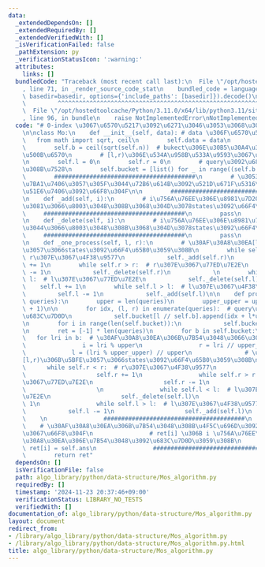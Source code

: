 ```yaml
---
data:
  _extendedDependsOn: []
  _extendedRequiredBy: []
  _extendedVerifiedWith: []
  _isVerificationFailed: false
  _pathExtension: py
  _verificationStatusIcon: ':warning:'
  attributes:
    links: []
  bundledCode: "Traceback (most recent call last):\n  File \"/opt/hostedtoolcache/Python/3.11.0/x64/lib/python3.11/site-packages/onlinejudge_verify/documentation/build.py\"\
    , line 71, in _render_source_code_stat\n    bundled_code = language.bundle(stat.path,\
    \ basedir=basedir, options={'include_paths': [basedir]}).decode()\n          \
    \         ^^^^^^^^^^^^^^^^^^^^^^^^^^^^^^^^^^^^^^^^^^^^^^^^^^^^^^^^^^^^^^^^^^^^^^^^^^^^^^^^^\n\
    \  File \"/opt/hostedtoolcache/Python/3.11.0/x64/lib/python3.11/site-packages/onlinejudge_verify/languages/python.py\"\
    , line 96, in bundle\n    raise NotImplementedError\nNotImplementedError\n"
  code: "# 0-index \u3067\u6570\u5217\u3092\u6271\u3046\u3053\u3068\u306B\u6CE8\u610F\
    \n\nclass Mo:\n    def __init__(self, data): # data \u306F\u6570\u5217\n     \
    \   from math import sqrt, ceil\n        self.data = data\n        self.n = len(data)\n\
    \        self.b = ceil(sqrt(self.n))  # bukect\u306E\u30B5\u30A4\u30BA\u53CA\u3073\
    \u500B\u6570\n        # [l,r)\u306E\u534A\u958B\u533A\u9593\u3067\u8003\u3048\u308B\
    \n        self.l = 0\n        self.r = 0\n        # query\u3092\u683C\u7D0D\u3059\
    \u308B\u7528\n        self.bucket = [list() for _ in range((self.b + 1))]\n\n\
    \        ########################################\n        # \u3053\u3053\u306B\
    \u7BA1\u7406\u3057\u305F\u3044\u72B6\u614B\u3092\u521D\u671F\u5316\u3059\u308B\
    \u51E6\u7406\u3092\u66F8\u304F\n\n        ########################################\n\
    \n    def _add(self, i):\n        # i\u756A\u76EE\u306E\u8981\u7D20\u3092\u542B\
    \u3081\u3066\u8003\u3048\u308B\u3068\u304D\u3078states\u3092\u66F4\u65B0\n   \
    \     ########################################\n        pass\n        ########################################\n\
    \n    def _delete(self, i):\n        # i\u756A\u76EE\u306E\u8981\u7D20\u3092\u9664\
    \u3044\u3066\u8003\u3048\u308B\u3068\u304D\u3078states\u3092\u66F4\u65B0\n   \
    \     ########################################\n        pass\n        ########################################\n\
    \n    def _one_process(self, l, r):\n        # \u30AF\u30A8\u30EA[l,r)\u306B\u5BFE\
    \u3057\u3066states\u3092\u66F4\u65B0\u3059\u308B\n        while self.r < r:  #\
    \ r\u307E\u3067\u4F38\u9577\n            self._add(self.r)\n            self.r\
    \ += 1\n        while self.r > r:  # r\u307E\u3067\u77ED\u7E2E\n            self.r\
    \ -= 1\n            self._delete(self.r)\n            \n        while self.l <\
    \ l:  # l\u307E\u3067\u77ED\u7E2E\n            self._delete(self.l)\n        \
    \    self.l += 1\n        while self.l > l:  # l\u307E\u3067\u4F38\u9577\n   \
    \         self.l -= 1\n            self._add(self.l)\n\n    def process(self,\
    \ queries):\n        upper = len(queries)\n        upper_upper = upper * (self.n\
    \ + 1)\n\n        for idx, (l, r) in enumerate(queries):  # query\u3092bucket\u306B\
    \u683C\u7D0D\n            self.bucket[l // self.b].append(idx + l*upper + r*upper_upper)\n\
    \n        for i in range(len(self.bucket)):\n            self.bucket[i].sort()\n\
    \n        ret = [-1] * len(queries)\n        for b in self.bucket:\n         \
    \   for lri in b:  # \u30AF\u30A8\u30EA\u306B\u7B54\u3048\u3066\u3044\u304F\n\
    \                i = lri % upper\n                r = lri // upper_upper\n   \
    \             l = (lri % upper_upper) // upper\n               # \u30AF\u30A8\u30EA\
    [l,r)\u306B\u5BFE\u3057\u3066states\u3092\u66F4\u65B0\u3059\u308B\n          \
    \      while self.r < r:  # r\u307E\u3067\u4F38\u9577\n                    self._add(self.r)\n\
    \                    self.r += 1\n                while self.r > r:  # r\u307E\
    \u3067\u77ED\u7E2E\n                    self.r -= 1\n                    self._delete(self.r)\n\
    \                    \n                while self.l < l:  # l\u307E\u3067\u77ED\
    \u7E2E\n                    self._delete(self.l)\n                    self.l +=\
    \ 1\n                while self.l > l:  # l\u307E\u3067\u4F38\u9577\n        \
    \            self.l -= 1\n                    self._add(self.l)\n            \
    \    \n                ########################################\n            \
    \    # \u30AF\u30A8\u30EA\u306B\u7B54\u3048\u308B\u4F5C\u696D\u3092\u3053\u3053\
    \u3067\u66F8\u304F\n                # ret[i] \u306B i \u756A\u76EE\u306E\u30AF\
    \u30A8\u30EA\u306E\u7B54\u3048\u3092\u683C\u7D0D\u3059\u308B\n               \
    \ ret[i] = self.ans\n                ########################################\n\
    \        return ret"
  dependsOn: []
  isVerificationFile: false
  path: algo_library/python/data-structure/Mos_algorithm.py
  requiredBy: []
  timestamp: '2024-11-23 20:37:46+09:00'
  verificationStatus: LIBRARY_NO_TESTS
  verifiedWith: []
documentation_of: algo_library/python/data-structure/Mos_algorithm.py
layout: document
redirect_from:
- /library/algo_library/python/data-structure/Mos_algorithm.py
- /library/algo_library/python/data-structure/Mos_algorithm.py.html
title: algo_library/python/data-structure/Mos_algorithm.py
---
```

